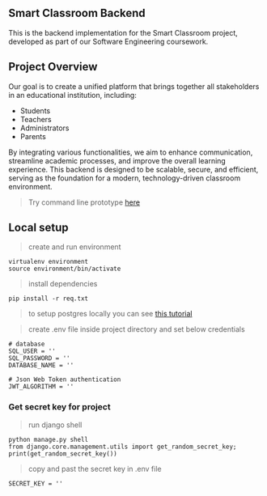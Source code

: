 ## Smart Classroom Backend

This is the backend implementation for the Smart Classroom project, developed 
as part of our Software Engineering coursework.

## Project Overview

Our goal is to create a unified platform that brings together all stakeholders in an educational institution, including:

<ul>
    <li>Students</li>
    <li>Teachers</li>
    <li>Administrators</li>
    <li>Parents</li>
</ul>

By integrating various functionalities, we aim to enhance communication, 
streamline academic processes, and improve the overall learning experience.
This backend is designed to be scalable, secure, and efficient, serving as 
the foundation for a modern, technology-driven classroom environment.

> Try command line prototype [here](https://github.com/Shivansh-varshney/School_Management_Project)

## Local setup

> create and run environment
```
virtualenv environment
source environment/bin/activate
```

> install dependencies
```
pip install -r req.txt
```

> to setup postgres locally you can see [this tutorial](https://www.digitalocean.com/community/tutorials/how-to-set-up-django-with-postgres-nginx-and-gunicorn-on-ubuntu)

> create .env file inside project directory and set below credentials
```
# database
SQL_USER = ''
SQL_PASSWORD = ''
DATABASE_NAME = ''

# Json Web Token authentication
JWT_ALGORITHM = ''
```

### Get secret key for project
> run django shell
```
python manage.py shell
from django.core.management.utils import get_random_secret_key;
print(get_random_secret_key())
```

> copy and past the secret key in .env file
```
SECRET_KEY = ''
```
